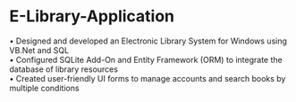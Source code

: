 # E-Library-Application
• Designed and developed an Electronic Library System for Windows using VB.Net and SQL <br/>
• Configured SQLite Add-On and Entity Framework (ORM) to integrate the database of library resources <br/>
• Created user-friendly UI forms to manage accounts and search books by multiple conditions
